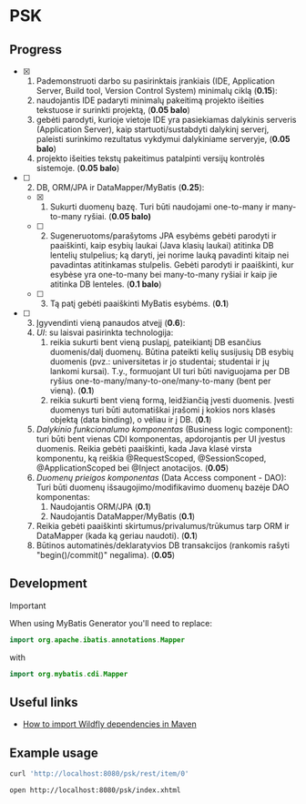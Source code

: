 # PSK

## Progress

- [x] 1.  Pademonstruoti darbo su pasirinktais įrankiais (IDE, Application Server, Build tool, Version Control System) minimalų ciklą (**0.15**):
    1.  naudojantis IDE padaryti minimalų pakeitimą projekto išeities tekstuose ir surinkti projektą, (**0.05 balo**)
    2.  gebėti parodyti, kurioje vietoje IDE yra pasiekiamas dalykinis serveris (Application Server), kaip startuoti/sustabdyti dalykinį serverį, paleisti surinkimo rezultatus vykdymui dalykiniame serveryje, (**0.05 balo**)
    3.  projekto išeities tekstų pakeitimus patalpinti versijų kontrolės sistemoje. (**0.05 balo**)
- [ ] 2.  DB, ORM/JPA ir DataMapper/MyBatis (**0.25**):
    - [x] 1.  Sukurti duomenų bazę. Turi būti naudojami one-to-many ir many-to-many ryšiai. (**0.05 balo)**
    - [ ] 2.  Sugeneruotoms/parašytoms JPA esybėms gebėti parodyti ir paaiškinti, kaip esybių laukai (Java klasių laukai) atitinka DB lentelių stulpelius; ką daryti, jei norime lauką pavadinti kitaip nei pavadintas atitinkamas stulpelis. Gebėti parodyti ir paaiškinti, kur esybėse yra one-to-many bei many-to-many ryšiai ir kaip jie atitinka DB lenteles. (**0.1 balo**)
    - [ ] 3.  Tą patį gebėti paaiškinti MyBatis esybėms. (**0.1**)
- [ ] 3.  Įgyvendinti vieną panaudos atvejį (**0.6**):
    1.  _UI_: su laisvai pasirinkta technologija:
        1.  reikia sukurti bent vieną puslapį, pateikiantį DB esančius duomenis/dalį duomenų. Būtina pateikti kelių susijusių DB esybių duomenis (pvz.: universitetas ir jo studentai; studentai ir jų lankomi kursai). T.y., formuojant UI turi būti naviguojama per DB ryšius one-to-many/many-to-one/many-to-many (bent per vieną). (**0.1**)
        2.  reikia sukurti bent vieną formą, leidžiančią įvesti duomenis. Įvesti duomenys turi būti automatiškai įrašomi į kokios nors klasės objektą (data binding), o vėliau ir į DB. (**0.1**)
    2.  _Dalykinio funkcionalumo komponentas_ (Business logic component): turi būti bent vienas CDI komponentas, apdorojantis per UI įvestus duomenis. Reikia gebėti paaiškinti, kada Java klasė virsta komponentu, ką reiškia @RequestScoped, @SessionScoped, @ApplicationScoped bei @Inject anotacijos. (**0.05**)
    3.  _Duomenų prieigos komponentas_ (Data Access component - DAO): Turi būti duomenų išsaugojimo/modifikavimo duomenų bazėje DAO komponentas:
        1.  Naudojantis ORM/JPA (**0.1**)
        2.  Naudojantis DataMapper/MyBatis (**0.1**)
    4.  Reikia gebėti paaiškinti skirtumus/privalumus/trūkumus tarp ORM ir DataMapper (kada ką geriau naudoti). (**0.1**)
    5.  Būtinos automatinės/deklaratyvios DB transakcijos (rankomis rašyti "begin()/commit()" negalima). (**0.05**)

## Development

> [!IMPORTANT]
> 
> When using MyBatis Generator you'll need to replace:
> 
> ```kotlin
> import org.apache.ibatis.annotations.Mapper
> ```
> 
> with
> ```kotlin
> import org.mybatis.cdi.Mapper
> ```


## Useful links

- [How to import Wildfly dependencies in Maven](https://stackoverflow.com/a/47561592/16619794)

## Example usage

```bash
curl 'http://localhost:8080/psk/rest/item/0'
```

```bash
open http://localhost:8080/psk/index.xhtml
```
